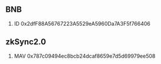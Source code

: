 ## BNB
1. ID 0x2dfF88A56767223A5529eA5960Da7A3F5f766406

## zkSync2.0
1. MAV 0x787c09494ec8bcb24dcaf8659e7d5d69979ee508